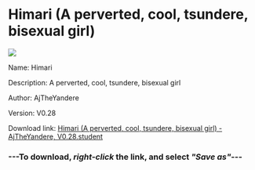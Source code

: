 # Himari (A perverted, cool, tsundere, bisexual girl)

<img src = "https://raw.githubusercontent.com/Arbiter1223/Koukou-Gurashi-Custom-Students/master/Students/Files/Himari%20(A%20perverted%2C%20cool%2C%20tsundere%2C%20bisexual%20girl).png">

Name: Himari

Description: A perverted, cool, tsundere, bisexual girl

Author: AjTheYandere

Version: V0.28

Download link: <a href="https://raw.githubusercontent.com/Arbiter1223/Koukou-Gurashi-Custom-Students/master/Students/Files/Himari%20(A%20perverted%2C%20cool%2C%20tsundere%2C%20bisexual%20girl)%20-%20AjTheYandere%2C%20V0.28.student">Himari (A perverted, cool, tsundere, bisexual girl) - AjTheYandere, V0.28.student</a>

### ---**To download, _right-click_ the link, and select _"Save as"_**---

